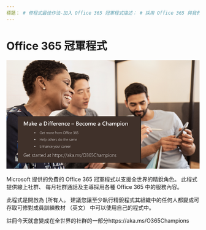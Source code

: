 ```yaml
---
標題： # 修程式最佳作法-加入 Office 365 冠軍程式描述： # 採用 Office 365 與我們修程式最佳作法作者: {github 識別碼} # karuanag ms.author: {毫秒別名} # karuanag ms.date: {@date} # 02/01/2019 ms.topic： 快速入門 # 用法
---
```


# <a name="office-365-champions-program"></a>Office 365 冠軍程式 

![讓成為修差異](media/makeadifference.png)

Microsoft 提供的免費的 Office 365 冠軍程式以支援全世界的精銳角色。 此程式提供線上社群、 每月社群通話及主導採用各種 Office 365 中的服務內容。

此程式是開啟為 [所有人。 建議您讓至少執行精銳程式其組織中的任何人都變成可存取可修對成員訓練教材 （英文） 中可以使用自己的程式中。 

註冊今天就會變成在全世界的社群的一部分https://aka.ms/O365Champions  
